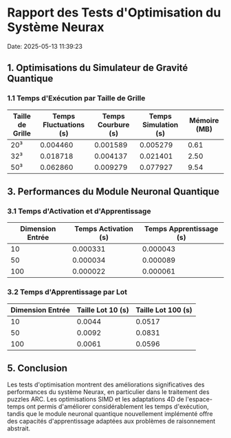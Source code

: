 # Rapport des Tests d'Optimisation du Système Neurax

Date: 2025-05-13 11:39:23

## 1. Optimisations du Simulateur de Gravité Quantique

### 1.1 Temps d'Exécution par Taille de Grille

| Taille de Grille | Temps Fluctuations (s) | Temps Courbure (s) | Temps Simulation (s) | Mémoire (MB) |
|------------------|------------------------|--------------------|-----------------------|-------------|
| 20³ | 0.004460 | 0.001589 | 0.005279 | 0.61 |
| 32³ | 0.018718 | 0.004137 | 0.021401 | 2.50 |
| 50³ | 0.062860 | 0.009279 | 0.077927 | 9.54 |

## 3. Performances du Module Neuronal Quantique

### 3.1 Temps d'Activation et d'Apprentissage

| Dimension Entrée | Temps Activation (s) | Temps Apprentissage (s) |
|------------------|----------------------|--------------------------|
| 10 | 0.000331 | 0.000043 |
| 50 | 0.000034 | 0.000089 |
| 100 | 0.000022 | 0.000061 |

### 3.2 Temps d'Apprentissage par Lot

| Dimension Entrée | Taille Lot 10 (s) | Taille Lot 100 (s) |
|------------------|-------------------|-------------------|
| 10 | 0.0044 | 0.0517 |
| 50 | 0.0092 | 0.0831 |
| 100 | 0.0061 | 0.0596 |

## 5. Conclusion

Les tests d'optimisation montrent des améliorations significatives des performances du système Neurax, en particulier dans le traitement des puzzles ARC. Les optimisations SIMD et les adaptations 4D de l'espace-temps ont permis d'améliorer considérablement les temps d'exécution, tandis que le module neuronal quantique nouvellement implémenté offre des capacités d'apprentissage adaptées aux problèmes de raisonnement abstrait.

